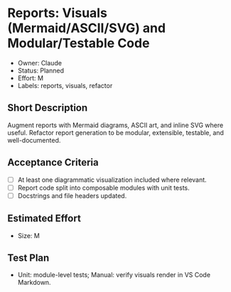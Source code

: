 # Reports: Visuals (Mermaid/ASCII/SVG) and Modular/Testable Code

- Owner: Claude
- Status: Planned
- Effort: M
- Labels: reports, visuals, refactor

## Short Description
Augment reports with Mermaid diagrams, ASCII art, and inline SVG where useful. Refactor report generation to be modular, extensible, testable, and well-documented.

## Acceptance Criteria
- [ ] At least one diagrammatic visualization included where relevant.
- [ ] Report code split into composable modules with unit tests.
- [ ] Docstrings and file headers updated.

## Estimated Effort
- Size: M

## Test Plan
- Unit: module-level tests; Manual: verify visuals render in VS Code Markdown.
